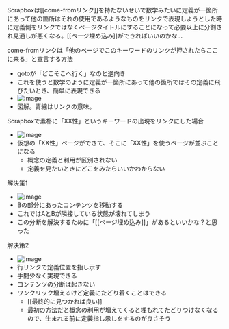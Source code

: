 
Scrapboxは[[come-fromリンク]]を持たないせいで数学みたいに定義が一箇所にあって他の箇所はそれの使用であるようなものをリンクで表現しようとした時に定義側をリンクではなくページタイトルにすることになって必要以上に分割され見通しが悪くなる。[[ページ埋め込み]]ができればいいのかな…

come-fromリンクは「他のページでこのキーワードのリンクが押されたらここに来る」と宣言する方法
- gotoが「どこそこへ行く」なのと逆向き
- これを使うと数学のように定義が一箇所にあって他の箇所ではその定義に飛びたいとき、簡単に表現できる
- ![image](https://gyazo.com/6ce9a603fcf87b24310c8368ffec8ef5/thumb/1000)
- 図解。青線はリンクの意味。

Scrapboxで素朴に「XX性」というキーワードの出現をリンクにした場合
- ![image](https://gyazo.com/2fef695d8db6339a16cfb0d995b820ca/thumb/1000)
- 仮想の「XX性」ページができて、そこに「XX性」を使うページが並ぶことになる
    - 概念の定義と利用が区別されない
    - 定義を見たいときにどこをみたらいいかわからない

解決策1
- ![image](https://gyazo.com/4e5bcb7c9fd22164939761c7141989ab/thumb/1000)
- Bの部分にあったコンテンツを移動する
- これではAとBが隣接している状態が壊れてしまう
- この分断を解決するために「[[ページ埋め込み]]」があるといいかな？と思った

解決策2
- ![image](https://gyazo.com/12d8c97456e38bb172798f4095a596ed/thumb/1000)
- 行リンクで定義位置を指し示す
- 手間少なく実現できる
- コンテンツの分断は起きない
- ワンクリック増えるけど定義にたどり着くことはできる
    - [[最終的に見つかれば良い]]
    - 最初の方法だと概念の利用が増えてくると埋もれてたどりつけなくなるので、生まれる前に定義指し示しをするのが良さそう
